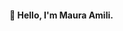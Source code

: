 #### 🌱 Hello, I'm Maura Amili.


<!---
maura-amili/maura-amili is a ✨ special ✨ repository because its `README.md` (this file) appears on your GitHub profile.
You can click the Preview link to take a look at your changes.
--->
